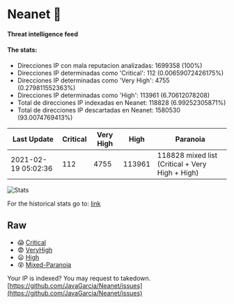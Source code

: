 # Neanet :hocho:
#### Threat intelligence feed
#### The stats:

- Direcciones IP con mala reputacion analizadas: 1699358 (100%)
- Direcciones IP determinadas como 'Critical':  112 (0.00659072426175%)
- Direcciones IP determinadas como 'Very High':  4755 (0.279811552363%)
- Direcciones IP determinadas como 'High':  113961 (6.70612078208)
- Total de direcciones IP indexadas en Neanet:  118828 (6.99252305871%)
- Total de direcciones IP descartadas en Neanet:  1580530 (93.0074769413%)

| Last Update | Critical | Very High | High | Paranoia |
| --- | --- | --- | --- | --- |
| 2021-02-19 05:02:36 | 112 | 4755 | 113961 | 118828 mixed list (Critical + Very High + High)|

![Stats](https://docs.google.com/spreadsheets/d/e/2PACX-1vSnaNMIXVabIpDJjufMlzH7poXnshF3mgd8Is1g9ytUEzVsP5my4Trn8f-xkoLLQ38xpL3HtmUexLo6/pubchart?oid=501124687&format=image)

For the historical stats go to: [link](/stats.csv)
## Raw
- :scream: [Critical](https://raw.githubusercontent.com/JavaGarcia/Neanet/master/blacklists/neanet_critical.txt)
- :fearful: [VeryHigh](https://raw.githubusercontent.com/JavaGarcia/Neanet/master/blacklists/neanet_veryHigh.txtt)
- :frowning: [High](https://raw.githubusercontent.com/JavaGarcia/Neanet/master/blacklists/neanet_high.txt)
- :dizzy_face: [Mixed-Paranoia](https://raw.githubusercontent.com/JavaGarcia/Neanet/master/blacklists/neanet_all.txt)


Your IP is indexed? You may request to takedown. [https://github.com/JavaGarcia/Neanet/issues](https://github.com/JavaGarcia/Neanet/issues)













































































































































































































































































































































































































































































































































































































































































































































































































































































































































































































































































































































































































































































































































































































































































































































































































































































































































































































































































































































































































































































































































































































































































































































































































































































































































































































































































































































































































































































































































































































































































































































































































































































































































































































































































































































































































































































































































































































































































































































































































































































































































































































































































































































































































































































